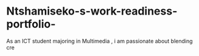 # Ntshamiseko-s-work-readiness-portfolio-
As an ICT student majoring in Multimedia , i am passionate about blending cre
